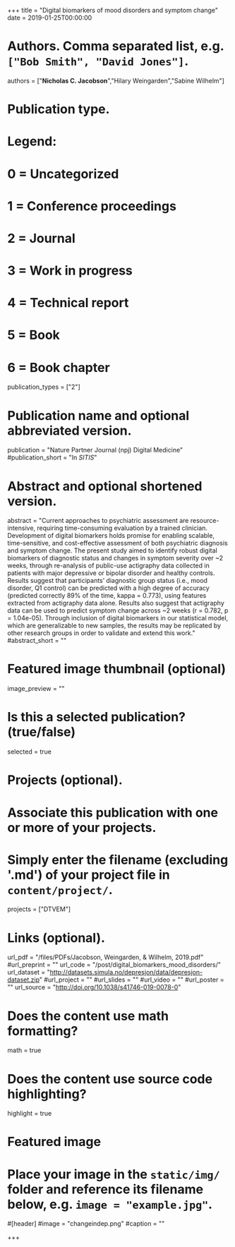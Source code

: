 +++
title = "Digital biomarkers of mood disorders and symptom change"
date = 2019-01-25T00:00:00

# Authors. Comma separated list, e.g. `["Bob Smith", "David Jones"]`.
authors = ["**Nicholas C. Jacobson**","Hilary Weingarden","Sabine Wilhelm"]

# Publication type.
# Legend:
# 0 = Uncategorized
# 1 = Conference proceedings
# 2 = Journal
# 3 = Work in progress
# 4 = Technical report
# 5 = Book
# 6 = Book chapter
publication_types = ["2"]

# Publication name and optional abbreviated version.
publication = "Nature Partner Journal (npj) Digital Medicine"
#publication_short = "In *SITIS*"

# Abstract and optional shortened version.
abstract = "Current approaches to psychiatric assessment are resource-intensive, requiring time-consuming evaluation by a trained clinician. Development of digital biomarkers holds promise for enabling scalable, time-sensitive, and cost-effective assessment of both psychiatric diagnosis and symptom change. The present study aimed to identify robust digital biomarkers of diagnostic status and changes in symptom severity over ~2 weeks, through re-analysis of public-use actigraphy data collected in patients with major depressive or bipolar disorder and healthy controls. Results suggest that participants’ diagnostic group status (i.e., mood disorder, Q1 control) can be predicted with a high degree of accuracy (predicted correctly 89% of the time, kappa = 0.773), using features extracted from actigraphy data alone. Results also suggest that actigraphy data can be used to predict symptom change across ~2 weeks (r = 0.782, p = 1.04e-05). Through inclusion of digital biomarkers in our statistical model, which are generalizable to new samples, the results may be replicated by other research groups in order to validate and extend this work."
#abstract_short = ""

# Featured image thumbnail (optional)
image_preview = ""

# Is this a selected publication? (true/false)
selected = true

# Projects (optional).
#   Associate this publication with one or more of your projects.
#   Simply enter the filename (excluding '.md') of your project file in `content/project/`.
projects = ["DTVEM"]

# Links (optional).
url_pdf = "/files/PDFs/Jacobson, Weingarden, & Wilhelm, 2019.pdf"
#url_preprint = ""
url_code = "/post/digital_biomarkers_mood_disorders/"
url_dataset = "http://datasets.simula.no/depresjon/data/depresjon-dataset.zip"
#url_project = ""
#url_slides = ""
#url_video = ""
#url_poster = ""
url_source = "http://doi.org/10.1038/s41746-019-0078-0"

# Does the content use math formatting?
math = true

# Does the content use source code highlighting?
highlight = true

# Featured image
# Place your image in the `static/img/` folder and reference its filename below, e.g. `image = "example.jpg"`.
#[header]
#image = "changeindep.png"
#caption = ""

+++
